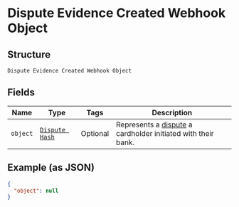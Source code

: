 
# Dispute Evidence Created Webhook Object

## Structure

`Dispute Evidence Created Webhook Object`

## Fields

| Name | Type | Tags | Description |
|  --- | --- | --- | --- |
| `object` | [`Dispute Hash`](../../doc/models/dispute.md) | Optional | Represents a [dispute](https://developer.squareup.com/docs/disputes-api/overview) a cardholder initiated with their bank. |

## Example (as JSON)

```json
{
  "object": null
}
```

